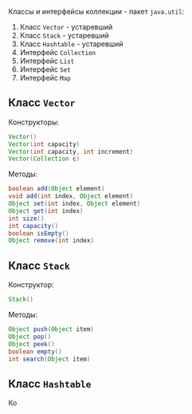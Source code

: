 Классы и интерфейсы коллекции - пакет `java.util`:
1. Класс `Vector` - устаревший
2. Класс `Stack` - устаревший
3. Класс `Hashtable` - устаревший
4. Интерфейс `Collection`
5. Интерфейс `List`
6. Интерфейс `Set`
7. Интерфейс `Map`
## Класс `Vector`
Конструкторы:
```java
Vector()
Vector(int capacity)
Vector(int capacity, int increment)
Vector(Collection c)
```
Методы:
```java
boolean add(Object element)
void add(int index, Object element)
Object set(int index, Object element)
Object get(int index)
int size()
int capacity()
boolean isEmpty()
Object remove(int index)
```
## Класс `Stack`
Конструктор:
```java
Stack()
```
Методы:
```java
Object push(Object item)
Object pop()
Object peek()
boolean empty()
int search(Object item)
```
## Класс `Hashtable`
Ко